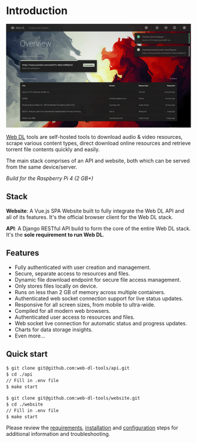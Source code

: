 # Introduction

![Web DL banner](./assets/overview.png)

[Web DL](https://web-dl-tools.github.io) tools are self-hosted tools to download audio & video resources, scrape various content types, direct download online resources and retrieve torrent file contents quickly and easily.

The main stack comprises of an API and website, both which can be served from the same device/server.

_Build for the Raspberry Pi 4 (2 GB+)_

## Stack

**Website**:
A Vue.js SPA Website built to fully integrate the Web DL API and all of its features. 
It's the official browser client for the Web DL stack.

**API**:
A Django RESTful API build to form the core of the entire Web DL stack.
It's the **sole requirement to run Web DL**.


## Features

* Fully authenticated with user creation and management.
* Secure, separate access to resources and files.
* Dynamic file download endpoint for secure file access management.
* Only stores files locally on device.
* Runs on less than 2 GB of memory across multiple containers.
* Authenticated web socket connection support for live status updates.
* Responsive for all screen sizes, from mobile to ultra-wide.
* Compiled for all modern web browsers.
* Authenticated user access to resources and files.
* Web socket live connection for automatic status and progress updates.
* Charts for data storage insights.
* Even more...

## Quick start

```bash
$ git clone git@github.com:web-dl-tools/api.git
$ cd ./api
// Fill in .env file
$ make start
```

```bash
$ git clone git@github.com:web-dl-tools/website.git
$ cd ./website
// Fill in .env file
$ make start
```

Please review the [requirements](https://web-dl-tools.github.io/docs/#/requirements), [installation](https://web-dl-tools.github.io/docs/#/installation) and [configuration](https://web-dl-tools.github.io/docs/#/configuration) steps for additional information and troubleshooting.